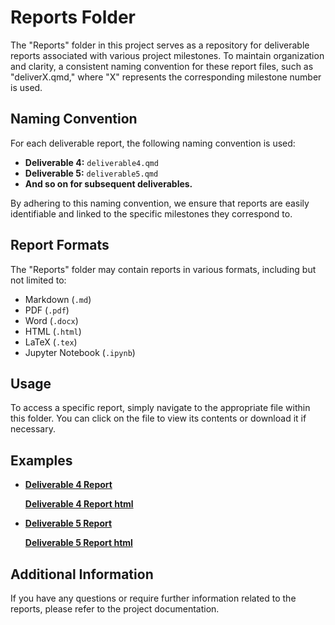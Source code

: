 # Reports Folder

The "Reports" folder in this project serves as a repository for deliverable reports associated with various project milestones. To maintain organization and clarity, a consistent naming convention for these report files, such as "deliverX.qmd," where "X" represents the corresponding milestone number is used.

## Naming Convention

For each deliverable report, the following naming convention is used:

- **Deliverable 4:** `deliverable4.qmd`
- **Deliverable 5:** `deliverable5.qmd`
- **And so on for subsequent deliverables.**

By adhering to this naming convention, we ensure that reports are easily identifiable and linked to the specific milestones they correspond to.

## Report Formats

The "Reports" folder may contain reports in various formats, including but not limited to:

- Markdown (`.md`)
- PDF (`.pdf`)
- Word (`.docx`)
- HTML (`.html`)
- LaTeX (`.tex`)
- Jupyter Notebook (`.ipynb`)


## Usage

To access a specific report, simply navigate to the appropriate file within this folder. You can click on the file to view its contents or download it if necessary.

## Examples

- [**Deliverable 4 Report**](deliverable4.qmd)

  [**Deliverable 4 Report html**](deliverable4.html)
- [**Deliverable 5 Report**](deliverable5.qmd)

  [**Deliverable 5 Report html**](deliverable5.html)

## Additional Information

If you have any questions or require further information related to the reports, please refer to the project documentation.
